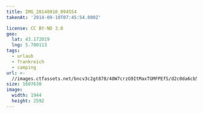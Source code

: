 ```yaml
---
title: IMG_20140910_094554
takenAt: '2014-09-10T07:45:54.000Z'

license: CC BY-ND 3.0
geo:
  lat: 43.172019
  lng: 5.700113
tags:
  - urlaub
  - frankreich
  - camping
url: >-
  //images.ctfassets.net/bncv3c2gt878/48W7crzG9ItMaxTGMFPEfS/d2c0da6cb5e3184d1b152d7453e3ec32/img_20140910_094554_28312886555_o
size: 1607630
image:
  width: 1944
  height: 2592
---
```

